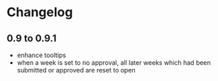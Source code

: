 # Changelog

## 0.9 to 0.9.1

- enhance tooltips
- when a week is set to no approval, all later weeks which had been submitted or approved are reset to open